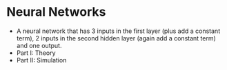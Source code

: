 # Neural Networks

- A neural network that has 3 inputs in the first layer (plus add a constant term), 2 inputs in the second hidden layer (again add a constant term) and one output.
- Part I: Theory
- Part II: Simulation

